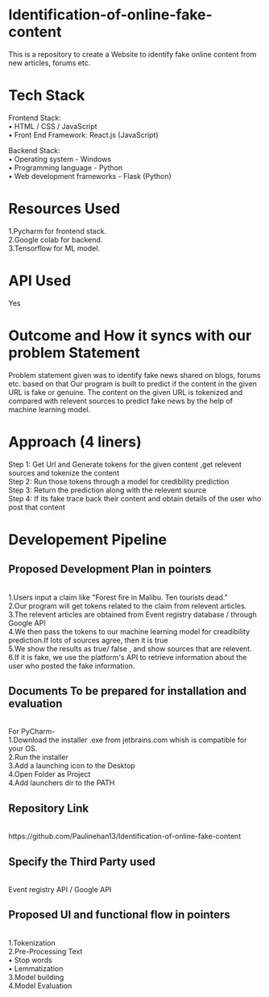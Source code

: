# Identification-of-online-fake-content

This is a repository to create a Website to identify fake online content from new articles, forums etc.

# Tech Stack 
Frontend Stack:</br>
•	HTML / CSS / JavaScript </br>
•	Front End Framework: React.js (JavaScript) </br>

Backend Stack:</br>
•	Operating system -  Windows </br>
•	Programming language -   Python </br>
•	Web development frameworks - Flask (Python) </br> 

# Resources Used
1.Pycharm for frontend stack.</br>
2.Google colab for backend.</br>
3.Tensorflow for ML model.</br>

# API Used 
Yes

# Outcome and How it syncs with our problem Statement
Problem statement given was to identify fake news shared on blogs, forums etc. based on that
Our program is built to predict if the content in the given URL is fake or genuine. The content on the given URL is tokenized and compared with relevent sources to predict fake news by the help of machine learning model.

# Approach (4 liners)

Step 1: Get Url and Generate tokens for the given content ,get relevent sources and tokenize the content</br>
Step 2: Run those tokens through a model for credibility prediction</br>
Step 3: Return the prediction along with the relevent source</br>
Step 4: If its fake trace back their content and obtain details of the user who post that content

# Developement Pipeline
<h2>Proposed Development Plan in pointers</h2></br>
1.Users input a claim like "Forest fire in Malibu. Ten tourists dead."</br>
2.Our program will get tokens related to the claim from relevent articles.</br>
3.The relevent articles are obtained from Event registry database / through Google API</br>
4.We then pass the tokens to our machine learning model for creadibility prediction.If lots of sources agree, then it is true</br>
5.We show the results as true/ false , and show sources that are relevent.</br>
6.If it is fake, we use the platform's API to retrieve information about the user who posted the fake information.

<h2>Documents To be prepared for installation and evaluation</h2></br>
For PyCharm- </br>
1.Download the installer .exe from jetbrains.com whish is compatible for your OS.</br>
2.Run the installer  </br>
3.Add a launching icon to the Desktop</br>
4.Open Folder as Project</br>
4.Add launchers dir to the PATH</br>

<h2>Repository Link</h2></br>
https://github.com/Paulinehan13/Identification-of-online-fake-content

<h2>Specify the Third Party used</h2></br>
Event registry API / Google API

<h2>Proposed UI and functional flow in pointers</h2></br>
1.Tokenization</br>
2.Pre-Processing Text</br>
  •	Stop words</br>
  •	Lemmatization</br>
3.Model building</br>
4.Model Evaluation</br>
